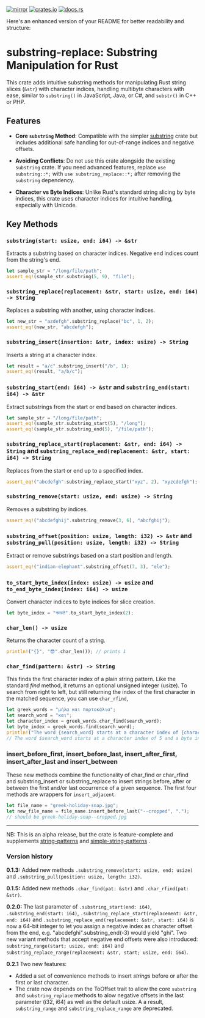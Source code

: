 [![mirror](https://img.shields.io/badge/mirror-github-blue)](https://github.com/neilg63/substring-replace)
[![crates.io](https://img.shields.io/crates/v/substring-replace.svg)](https://crates.io/crates/substring-replace)
[![docs.rs](https://docs.rs/substring-replace/badge.svg)](https://docs.rs/substring-replace)

Here's an enhanced version of your README for better readability and structure:

# substring-replace: Substring Manipulation for Rust

This crate adds intuitive substring methods for manipulating Rust string slices (`&str`) with character indices, handling multibyte characters with ease, similar to `substring()` in JavaScript, Java, or C#, and `substr()` in C++ or PHP.

## Features

- **Core `substring` Method**: Compatible with the simpler [substring](https://crates.io/crates/substring) crate but includes additional safe handling for out-of-range indices and negative offsets.

- **Avoiding Conflicts**: Do not use this crate alongside the existing `substring` crate. If you need advanced features, replace `use substring::*;` with `use substring_replace::*;` after removing the `substring` dependency.

- **Character vs Byte Indices**: Unlike Rust's standard string slicing by byte indices, this crate uses character indices for intuitive handling, especially with Unicode.

## Key Methods

### `substring(start: usize, end: i64) -> &str`

Extracts a substring based on character indices. Negative end indices count from the string's end.

```rust
let sample_str = "/long/file/path";
assert_eq!(sample_str.substring(5, 9), "file");
```

### `substring_replace(replacement: &str, start: usize, end: i64) -> String`

Replaces a substring with another, using character indices.

```rust
let new_str = "azdefgh".substring_replace("bc", 1, 2);
assert_eq!(new_str, "abcdefgh");
```

### `substring_insert(insertion: &str, index: usize) -> String`

Inserts a string at a character index.

```rust
let result = "a/c".substring_insert("/b", 1);
assert_eq!(result, "a/b/c");
```

### `substring_start(end: i64) -> &str` and `substring_end(start: i64) -> &str`

Extract substrings from the start or end based on character indices.

```rust
let sample_str = "/long/file/path";
assert_eq!(sample_str.substring_start(5), "/long");
assert_eq!(sample_str.substring_end(5), "/file/path");
```

### `substring_replace_start(replacement: &str, end: i64) -> String` and `substring_replace_end(replacement: &str, start: i64) -> String`

Replaces from the start or end up to a specified index.

```rust
assert_eq!("abcdefgh".substring_replace_start("xyz", 2), "xyzcdefgh");
```

### `substring_remove(start: usize, end: usize) -> String`

Removes a substring by indices.

```rust
assert_eq!("abcdefghij".substring_remove(3, 6), "abcfghij");
```

### `substring_offset(position: usize, length: i32) -> &str` and `substring_pull(position: usize, length: i32) -> String`

Extract or remove substrings based on a start position and length.

```rust
assert_eq!("indian-elephant".substring_offset(7, 3), "ele");
```

### `to_start_byte_index(index: usize) -> usize` and `to_end_byte_index(index: i64) -> usize`

Convert character indices to byte indices for slice creation.

```rust
let byte_index = "नमस्ते".to_start_byte_index(2);
```

### `char_len() -> usize`

Returns the character count of a string.

```rust
println!("{}", "😎".char_len()); // prints 1
```

### `char_find(pattern: &str) -> String`

This finds the first character index of a plain string pattern. Like the standard _find_ method, it returns an optional unsigned integer (usize). To search from right to left, but still returning the index of the first character in the matched sequence, you can use `char_rfind`,

```rust
let greek_words = "μήλα και πορτοκάλια";
let search_word = "και";
let character_index = greek_words.char_find(search_word);
let byte_index = greek_words.find(search_word);
println!("The word {search_word} starts at a character index of {character_index} and a byte index of {byte_index}");
// The word $search_word starts at a character index of 5 and a byte index of 9
```

### insert_before_first, insert_before_last, insert_after_first, insert_after_last and insert_between

These new methods combine the functionality of char_find or char_rfind and substring_insert or substring_replace to insert strings before, after or between the first and/or last occurrence of a given sequence. The first four methods are wrappers for `insert_adjacent`.

```rust
let file_name = "greek-holiday-snap.jpg";
let new_file_name = file_name.insert_before_last("--cropped", ".");
// should be greek-holiday-snap--cropped.jpg
```

---

NB: This is an alpha release, but the crate is feature-complete and supplements [string-patterns](https://crates.io/crates/string-patterns) and [simple-string-patterns](https://crates.io/crates/simple-string-patterns) .

### Version history

**0.1.3:** Added new methods `.substring_remove(start: usize, end: usize)` and `.substring_pull(position: usize, length: i32)`.

**0.1.5:** Added new methods `.char_find(pat: &str)` and `.char_rfind(pat: &str)`.

**0.2.0:** The last parameter of `.substring_start(end: i64)`, `.substring_end(start: i64)`, `.substring_replace_start(replacement: &str, end: i64)` and `.substring_replace_end(replacement: &str, start: i64)` is now a 64-bit integer to let you assign a negative index as character offset from the end, e.g. "abcdefghi".substring_end(-3) would yield "ghi". Two new variant methods that accept negative end offsets were also introduced: `substring_range(start; usize, end: i64)` and `substring_replace_range(replacement: &str, start; usize, end: i64)`.

**0.2.1** Two new features:

- Added a set of convenience methods to insert _strings_ before or after the first or last character.
- The crate now depends on the ToOffset trait to allow the core `substring` and `substring_replace` methods to alow negative offsets in the last parameter (i32, i64) as well as the default usize. A a result, `substring_range` and `substring_replace_range` are deprecated.
